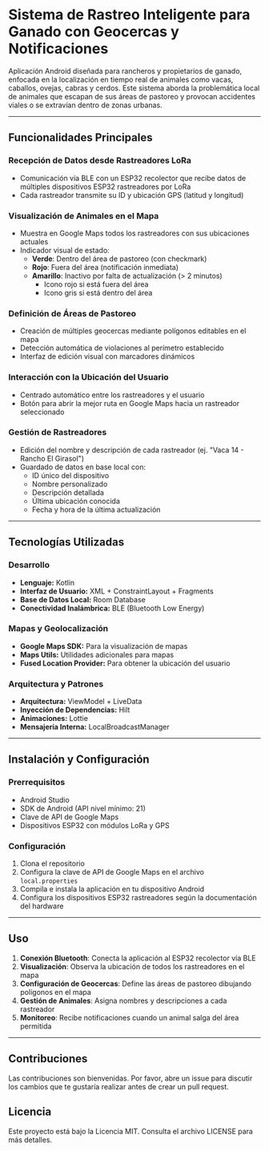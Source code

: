 # Sistema de Rastreo Inteligente para Ganado con Geocercas y Notificaciones

Aplicación Android diseñada para rancheros y propietarios de ganado, enfocada en la localización en tiempo real de animales como vacas, caballos, ovejas, cabras y cerdos. Este sistema aborda la problemática local de animales que escapan de sus áreas de pastoreo y provocan accidentes viales o se extravían dentro de zonas urbanas.

---

## Funcionalidades Principales

### Recepción de Datos desde Rastreadores LoRa
- Comunicación vía BLE con un ESP32 recolector que recibe datos de múltiples dispositivos ESP32 rastreadores por LoRa
- Cada rastreador transmite su ID y ubicación GPS (latitud y longitud)

### Visualización de Animales en el Mapa
- Muestra en Google Maps todos los rastreadores con sus ubicaciones actuales
- Indicador visual de estado:
  - **Verde**: Dentro del área de pastoreo (con checkmark)
  - **Rojo**: Fuera del área (notificación inmediata)
  - **Amarillo**: Inactivo por falta de actualización (> 2 minutos)
    - Icono rojo si está fuera del área
    - Icono gris si está dentro del área

### Definición de Áreas de Pastoreo
- Creación de múltiples geocercas mediante polígonos editables en el mapa
- Detección automática de violaciones al perímetro establecido
- Interfaz de edición visual con marcadores dinámicos

### Interacción con la Ubicación del Usuario
- Centrado automático entre los rastreadores y el usuario
- Botón para abrir la mejor ruta en Google Maps hacia un rastreador seleccionado

### Gestión de Rastreadores
- Edición del nombre y descripción de cada rastreador (ej. "Vaca 14 - Rancho El Girasol")
- Guardado de datos en base local con:
  - ID único del dispositivo
  - Nombre personalizado
  - Descripción detallada
  - Última ubicación conocida
  - Fecha y hora de la última actualización

---

## Tecnologías Utilizadas

### Desarrollo
- **Lenguaje:** Kotlin
- **Interfaz de Usuario:** XML + ConstraintLayout + Fragments
- **Base de Datos Local:** Room Database
- **Conectividad Inalámbrica:** BLE (Bluetooth Low Energy)

### Mapas y Geolocalización
- **Google Maps SDK:** Para la visualización de mapas
- **Maps Utils:** Utilidades adicionales para mapas
- **Fused Location Provider:** Para obtener la ubicación del usuario

### Arquitectura y Patrones
- **Arquitectura:** ViewModel + LiveData
- **Inyección de Dependencias:** Hilt
- **Animaciones:** Lottie
- **Mensajería Interna:** LocalBroadcastManager

---

## Instalación y Configuración

### Prerrequisitos
- Android Studio
- SDK de Android (API nivel mínimo: 21)
- Clave de API de Google Maps
- Dispositivos ESP32 con módulos LoRa y GPS

### Configuración
1. Clona el repositorio
2. Configura la clave de API de Google Maps en el archivo `local.properties`
3. Compila e instala la aplicación en tu dispositivo Android
4. Configura los dispositivos ESP32 rastreadores según la documentación del hardware

---

## Uso

1. **Conexión Bluetooth**: Conecta la aplicación al ESP32 recolector vía BLE
2. **Visualización**: Observa la ubicación de todos los rastreadores en el mapa
3. **Configuración de Geocercas**: Define las áreas de pastoreo dibujando polígonos en el mapa
4. **Gestión de Animales**: Asigna nombres y descripciones a cada rastreador
5. **Monitoreo**: Recibe notificaciones cuando un animal salga del área permitida

---

## Contribuciones

Las contribuciones son bienvenidas. Por favor, abre un issue para discutir los cambios que te gustaría realizar antes de crear un pull request.

## Licencia

Este proyecto está bajo la Licencia MIT. Consulta el archivo LICENSE para más detalles.
